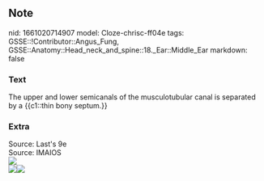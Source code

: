 ## Note
nid: 1661020714907
model: Cloze-chrisc-ff04e
tags: GSSE::!Contributor::Angus_Fung, GSSE::Anatomy::Head_neck_and_spine::18._Ear::Middle_Ear
markdown: false

### Text
The upper and lower semicanals of the musculotubular canal is separated by a {{c1::thin bony septum.}}

### Extra
<div>
  Source: Last's 9e
  <div>
  <div>
    <div>
      Source: IMAIOS
    </div>
    <div><img src="temporal%20bone_LI.jpg"></div>
  </div><img src=
  "paste-30a9c25b0559c81ae3cb3165fd1742f62f6117d9.jpg"><img src= 
  "paste-bd90be447b6ead5b9301208d2a328c14043a0165.jpg"></div>
</div>
